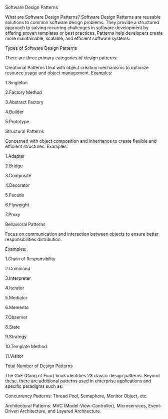 Software Design Patterns

What are Software Design Patterns?
Software Design Patterns are reusable solutions to common software design problems. They provide a structured approach to solving recurring challenges in software development by offering proven templates or best practices. Patterns help developers create more maintainable, scalable, and efficient software systems.

Types of Software Design Patterns

There are three primary categories of design patterns:

Creational Patterns
Deal with object creation mechanisms to optimize resource usage and object management.
Examples:

1.Singleton

2.Factory Method

3.Abstract Factory

4.Builder

5.Prototype

Structural Patterns

Concerned with object composition and inheritance to create flexible and efficient structures.
Examples:

1.Adapter

2.Bridge

3.Composite

4.Decorator

5.Facade

6.Flyweight

7.Proxy


Behavioral Patterns

Focus on communication and interaction between objects to ensure better responsibilities distribution.

Examples:

1.Chain of Responsibility

2.Command

3.Interpreter

4.Iterator

5.Mediator

6.Memento

7.Observer

8.State

9.Strategy

10.Template Method

11.Visitor


Total Number of Design Patterns

The GoF (Gang of Four) book identifies 23 classic design patterns. Beyond these, there are additional patterns used in enterprise applications and specific paradigms such as:

Concurrency Patterns: Thread Pool, Semaphore, Monitor Object, etc.

Architectural Patterns: MVC (Model-View-Controller), Microservices, Event-Driven Architecture, and Layered Architecture.
